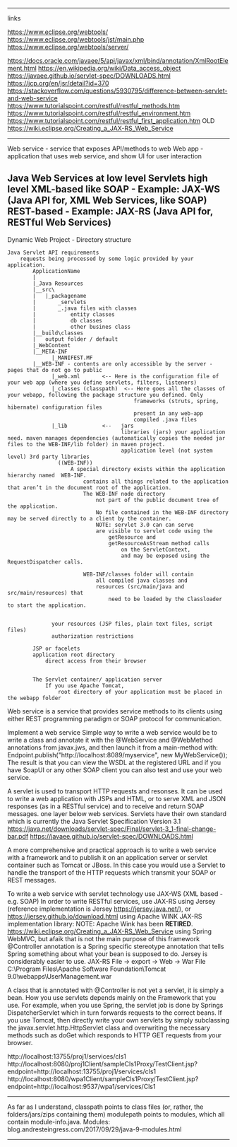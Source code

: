 
-------------
links

https://www.eclipse.org/webtools/
https://www.eclipse.org/webtools/jst/main.php
https://www.eclipse.org/webtools/server/

https://docs.oracle.com/javaee/5/api/javax/xml/bind/annotation/XmlRootElement.html
https://en.wikipedia.org/wiki/Data_access_object
https://javaee.github.io/servlet-spec/DOWNLOADS.html
https://jcp.org/en/jsr/detail?id=370
https://stackoverflow.com/questions/5930795/difference-between-servlet-and-web-service
https://www.tutorialspoint.com/restful/restful_methods.htm
https://www.tutorialspoint.com/restful/restful_environment.htm
https://www.tutorialspoint.com/restful/restful_first_application.htm
OLD https://wiki.eclipse.org/Creating_a_JAX-RS_Web_Service

-------------

Web service	- service that exposes API/methods to web
Web app		- application that uses web service, and show UI for user interaction 

Java Web Services at
	low level
		Servlets
	high level
		XML-based like SOAP	- Example:	JAX-WS  (Java API for, XML Web Services, like SOAP)
		REST-based			- Example:	JAX-RS  (Java API for, RESTful Web Services)
-------------

Dynamic Web Project - Directory structure

	Java Servlet API requirements
		requests being processed by some logic provided by your application.
			ApplicationName
			|
			|_Java Resources
			|__src\
			|	|_packagename
			|		_servlets
			|		_.java files with classes
			|			entity classes
			|			db classes
			|			other busines class
			|__build\classes
			|	output folder / default
			|_WebContent
			|__META-INF
				  |_MANIFEST.MF
			|__WEB-INF - contents are only accessible by the server - pages that do not go to public
				  |_web.xml       <-- Here is the configuration file of your web app (where you define servlets, filters, listeners)
				  |_classes (classpath)  <-- Here goes all the classes of your webapp, following the package structure you defined. Only 
											frameworks (struts, spring, hibernate) configuration files
											present in any web-app
											compiled .java files 
				  |_lib           <--	jars
										libraries (jars) your application need. maven manages dependencies (automatically copies the needed jar files to the WEB-INF/lib folder) in maven project.
										application level (not system level) 3rd party libraries
					((WEB-INF))
						A special directory exists within the application hierarchy named  WEB-INF.
							contains all things related to the application that aren’t in the document root of the application.
							The WEB-INF node directory
								not part of the public document tree of the application.
								No file contained in the WEB-INF directory may be served directly to a client by the container.
								NOTE: servlet 3.0 can can serve 
								are visible to servlet code using the
									getResource and
									getResourceAsStream method calls
										on the ServletContext,
										and may be exposed using the RequestDispatcher calls.

							WEB-INF/classes folder will contain
								all compiled java classes and
								resources (src/main/java and src/main/resources) that
									need to be loaded by the Classloader to start the application.

										
				  your resources (JSP files, plain text files, script files)
				  authorization restrictions
				  
			JSP or facelets
			application root directory
				direct access from their browser


			The Servlet container/ application server
				If you use Apache Tomcat,
					root directory of your application must be placed in the webapp folder

Web service is a
	service that provides
		service methods
		to its clients
			using either
				REST programming paradigm or
				SOAP protocol for communication.

Implement a web service
	Simple way to write a web service would be to
		write a class and
		annotate it with the @WebService and @WebMethod annotations from javax.jws, and
			then launch it from a main-method with:
				Endpoint.publish("http://localhost:8089/myservice", new MyWebService());
			The result is that you can view the WSDL at the registered URL and
				if you have SoapUI or any other SOAP client
					you can also test and
					use your web service.

A servlet is used
	to transport HTTP requests and resonses.
	It can be used
		to write a web application with JSPs and HTML, or
		to serve XML and JSON responses (as in a RESTful service) and
		to receive and return SOAP messages.
			one layer below web services.
		Servlets have their own standard which is currently the Java Servlet Specification Version 3.1
			https://java.net/downloads/servlet-spec/Final/servlet-3_1-final-change-bar.pdf
			https://javaee.github.io/servlet-spec/DOWNLOADS.html

A more comprehensive and practical approach is
	to write a web service with a framework and
	to publish it on an application server or servlet container
		such as Tomcat or JBoss.
			In this case you would use a
				Servlet to handle the transport of the HTTP requests
					which transmit your SOAP or REST messages.

To write a web service with servlet technology
	use
		JAX-WS (XML based - e.g. SOAP)
In order to write RESTful services,
	use
		JAX-RS
			using Jersey
				(reference implementation is Jersey https://jersey.java.net/), or
					https://jersey.github.io/download.html
			using Apache WINK JAX-RS implementation library:
				NOTE: Apache Wink has been **RETIRED**.
				https://wiki.eclipse.org/Creating_a_JAX-RS_Web_Service
			using Spring WebMVC, but afaik that is not the main purpose of this framework
					@Controller annotation is a Spring specific stereotype annotation that tells Spring something about what your bean is supposed to do.
				Jersey is considerably easier to use.
				JAX-RS
					File → export → Web → War File
						C:\Program Files\Apache Software Foundation\Tomcat 9.0\webapps\UserManagement.war

A class that is annotated with @Controller is not yet a servlet, it is simply a bean.
How you use servlets depends mainly on the Framework that you use.
	For example, when you use Spring, the servlet job is done by Springs DispatcherServlet which in turn forwards requests to the correct beans.
	If you use Tomcat, then
		directly write your own servlets
		by simply 
			subclassing the javax.servlet.http.HttpServlet class and
			overwriting the necessary methods
				such as doGet which responds to HTTP GET requests from your browser.

http://localhost:13755/proj1/services/cls1
http://localhost:8080/proj1Client/sampleCls1Proxy/TestClient.jsp?endpoint=http://localhost:13755/proj1/services/cls1
http://localhost:8080/wpa1Client/sampleCls1Proxy/TestClient.jsp?endpoint=http://localhost:9537/wpa1/services/Cls1


----------------
As far as I understand,
	classpath
		points to class files (or, rather, the folders/jars/zips containing them)
	modulepath
		points to modules, which all contain module-info.java. Modules: blog.andresteingress.com/2017/09/29/java-9-modules.html

----------------
